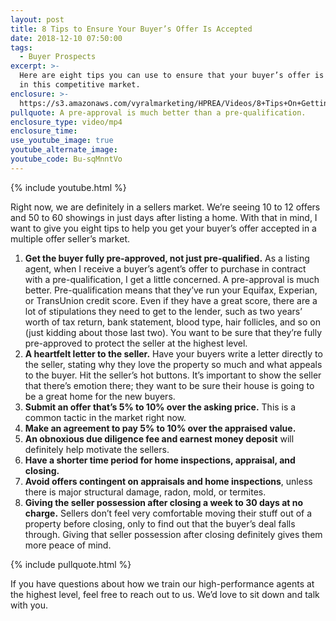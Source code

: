 ```yaml
---
layout: post
title: 8 Tips to Ensure Your Buyer’s Offer Is Accepted
date: 2018-12-10 07:50:00
tags:
  - Buyer Prospects
excerpt: >-
  Here are eight tips you can use to ensure that your buyer’s offer is accepted
  in this competitive market.
enclosure: >-
  https://s3.amazonaws.com/vyralmarketing/HPREA/Videos/8+Tips+On+Getting+Your+Home+Sold+-+Charlotte+Real+Estate+Agent.mp4
pullquote: A pre-approval is much better than a pre-qualification.
enclosure_type: video/mp4
enclosure_time:
use_youtube_image: true
youtube_alternate_image:
youtube_code: Bu-sqMnntVo
---
```


{% include youtube.html %}

Right now, we are definitely in a sellers market. We’re seeing 10 to 12 offers and 50 to 60 showings in just days after listing a home. With that in mind, I want to give you eight tips to help you get your buyer’s offer accepted in a multiple offer seller’s market.

1. **Get the buyer fully pre-approved, not just pre-qualified.** As a listing agent, when I receive a buyer’s agent’s offer to purchase in contract with a pre-qualification, I get a little concerned. A pre-approval is much better. Pre-qualification means that they’ve run your Equifax, Experian, or TransUnion credit score. Even if they have a great score, there are a lot of stipulations they need to get to the lender, such as two years’ worth of tax return, bank statement, blood type, hair follicles, and so on (just kidding about those last two). You want to be sure that they’re fully pre-approved to protect the seller at the highest level.
2. **A heartfelt letter to the seller.** Have your buyers write a letter directly to the seller, stating why they love the property so much and what appeals to the buyer. Hit the seller’s hot buttons. It’s important to show the seller that there’s emotion there; they want to be sure their house is going to be a great home for the new buyers.
3. **Submit an offer that’s 5% to 10% over the asking price.** This is a common tactic in the market right now.
4. **Make an agreement to pay 5% to 10% over the appraised value.**
5. **An obnoxious due diligence fee and earnest money deposit** will definitely help motivate the sellers.
6. **Have a shorter time period for home inspections, appraisal, and closing.**
7. **Avoid offers contingent on appraisals and home inspections**, unless there is major structural damage, radon, mold, or termites.
8. **Giving the seller possession after closing a week to 30 days at no charge.** Sellers don’t feel very comfortable moving their stuff out of a property before closing, only to find out that the buyer’s deal falls through. Giving that seller possession after closing definitely gives them more peace of mind.

{% include pullquote.html %}

If you have questions about how we train our high-performance agents at the highest level, feel free to reach out to us. We’d love to sit down and talk with you.